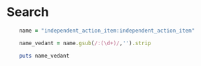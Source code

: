 # Search


```ruby
	name = "independent_action_item:independent_action_item"

	name_vedant = name.gsub(/:(\d+)/,'').strip

	puts name_vedant


```
